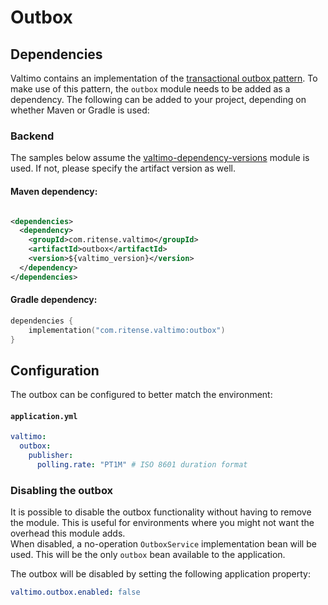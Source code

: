 # Outbox

## Dependencies

Valtimo contains an implementation of
the [transactional outbox pattern](https://microservices.io/patterns/data/transactional-outbox.html). To make use of
this pattern, the `outbox` module needs to be added as a dependency. The following can be added to your project,
depending on whether Maven or Gradle is used:

### Backend
The samples below assume the [valtimo-dependency-versions](valtimo-dependency-versions.md) module is used.
If not, please specify the artifact version as well.

#### Maven dependency:

```xml

<dependencies>
  <dependency>
    <groupId>com.ritense.valtimo</groupId>
    <artifactId>outbox</artifactId>
    <version>${valtimo_version}</version>
  </dependency>
</dependencies>
```

#### Gradle dependency:

```kotlin
dependencies {
    implementation("com.ritense.valtimo:outbox")
}
```

## Configuration

The outbox can be configured to better match the environment:

#### **`application.yml`**
```yaml
valtimo:
  outbox:
    publisher:
      polling.rate: "PT1M" # ISO 8601 duration format
```

### Disabling the outbox

It is possible to disable the outbox functionality without having to remove the module. This is useful for environments
where you might not want the overhead this module adds.  
When disabled, a no-operation `OutboxService` implementation bean will be used. This will be the only `outbox` bean
available to the application.

The outbox will be disabled by setting the following application property:

```yaml
valtimo.outbox.enabled: false
```
